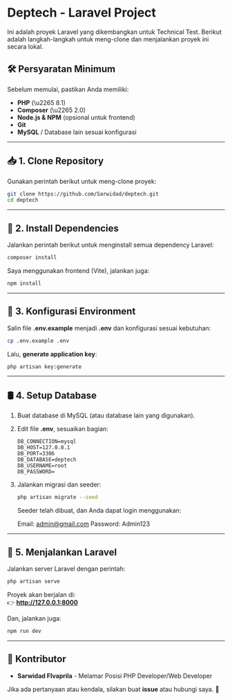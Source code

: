 # Deptech - Laravel Project

Ini adalah proyek Laravel yang dikembangkan untuk Technical Test. Berikut adalah langkah-langkah untuk meng-clone dan menjalankan proyek ini secara lokal.

## 🛠 Persyaratan Minimum

Sebelum memulai, pastikan Anda memiliki:
- **PHP** (\u2265 8.1)
- **Composer** (\u2265 2.0)
- **Node.js & NPM** (opsional untuk frontend)
- **Git**
- **MySQL** / Database lain sesuai konfigurasi

---

## 📥 1. Clone Repository

Gunakan perintah berikut untuk meng-clone proyek:

```sh
git clone https://github.com/Sarwidad/deptech.git
cd deptech
```

---

## 🔧 2. Install Dependencies

Jalankan perintah berikut untuk menginstall semua dependency Laravel:

```sh
composer install
```

Saya menggunakan frontend (Vite), jalankan juga:

```sh
npm install
```

---

## 🔑 3. Konfigurasi Environment

Salin file **.env.example** menjadi **.env** dan konfigurasi sesuai kebutuhan:

```sh
cp .env.example .env
```

Lalu, **generate application key**:

```sh
php artisan key:generate
```

---

## 🛢 4. Setup Database

1. Buat database di MySQL (atau database lain yang digunakan).
2. Edit file **.env**, sesuaikan bagian:

   ```env
   DB_CONNECTION=mysql
   DB_HOST=127.0.0.1
   DB_PORT=3306
   DB_DATABASE=deptech
   DB_USERNAME=root
   DB_PASSWORD=
   ```

3. Jalankan migrasi dan seeder:

   ```sh
   php artisan migrate --seed
   ```
   Seeder telah dibuat, dan Anda dapat login menggunakan:

    Email: admin@gmail.com
    Password: Admin123

---

## 🚀 5. Menjalankan Laravel

Jalankan server Laravel dengan perintah:

```sh
php artisan serve
```

Proyek akan berjalan di:  
👉 **http://127.0.0.1:8000**

Dan, jalankan juga:

```sh
npm run dev
```

---

## 📌 Kontributor

- **Sarwidad FIvaprila** - Melamar Posisi PHP Developer/Web Developer

Jika ada pertanyaan atau kendala, silakan buat **issue** atau hubungi saya. 🚀

